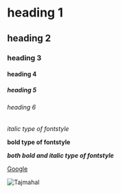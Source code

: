 # heading 1
## heading 2
### heading 3
#### heading 4
##### heading 5
###### heading 6
*italic type of fontstyle*

**bold type of fontstyle**

***both bold and italic type of fontstyle***

[Google](https://www.google.com/)

![Tajmahal](https://thumbs.dreamstime.com/b/taj-mahal-agra-india-morning-light-reflection-water-uttar-pradesh-108954918.jpg)
